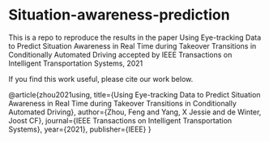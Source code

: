 # Situation-awareness-prediction

This is a repo to reproduce the results in the paper Using Eye-tracking Data to Predict Situation Awareness in Real Time during Takeover Transitions in Conditionally Automated Driving accepted by IEEE Transactions on Intelligent Transportation Systems, 2021

If you find this work useful, please cite our work below.

@article{zhou2021using,
  title={Using Eye-tracking Data to Predict Situation Awareness in Real Time during Takeover Transitions in Conditionally Automated Driving},
  author={Zhou, Feng and Yang, X Jessie and de Winter, Joost CF},
  journal={IEEE Transactions on Intelligent Transportation Systems},
  year={2021},
  publisher={IEEE}
}


